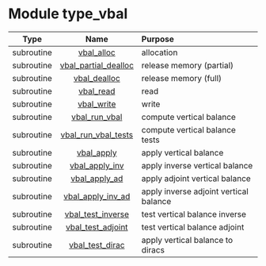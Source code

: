 # Module type_vbal

| Type | Name | Purpose |
| :--: | :--: | :---------- |
| subroutine | [vbal_alloc](https://github.com/JCSDA/saber/tree/develop/src/saber/bump/type_vbal.F90#L58) | allocation |
| subroutine | [vbal_partial_dealloc](https://github.com/JCSDA/saber/tree/develop/src/saber/bump/type_vbal.F90#L93) | release memory (partial) |
| subroutine | [vbal_dealloc](https://github.com/JCSDA/saber/tree/develop/src/saber/bump/type_vbal.F90#L118) | release memory (full) |
| subroutine | [vbal_read](https://github.com/JCSDA/saber/tree/develop/src/saber/bump/type_vbal.F90#L150) | read |
| subroutine | [vbal_write](https://github.com/JCSDA/saber/tree/develop/src/saber/bump/type_vbal.F90#L230) | write |
| subroutine | [vbal_run_vbal](https://github.com/JCSDA/saber/tree/develop/src/saber/bump/type_vbal.F90#L312) | compute vertical balance |
| subroutine | [vbal_run_vbal_tests](https://github.com/JCSDA/saber/tree/develop/src/saber/bump/type_vbal.F90#L435) | compute vertical balance tests |
| subroutine | [vbal_apply](https://github.com/JCSDA/saber/tree/develop/src/saber/bump/type_vbal.F90#L469) | apply vertical balance |
| subroutine | [vbal_apply_inv](https://github.com/JCSDA/saber/tree/develop/src/saber/bump/type_vbal.F90#L507) | apply inverse vertical balance |
| subroutine | [vbal_apply_ad](https://github.com/JCSDA/saber/tree/develop/src/saber/bump/type_vbal.F90#L545) | apply adjoint vertical balance |
| subroutine | [vbal_apply_inv_ad](https://github.com/JCSDA/saber/tree/develop/src/saber/bump/type_vbal.F90#L583) | apply inverse adjoint vertical balance |
| subroutine | [vbal_test_inverse](https://github.com/JCSDA/saber/tree/develop/src/saber/bump/type_vbal.F90#L621) | test vertical balance inverse |
| subroutine | [vbal_test_adjoint](https://github.com/JCSDA/saber/tree/develop/src/saber/bump/type_vbal.F90#L682) | test vertical balance adjoint |
| subroutine | [vbal_test_dirac](https://github.com/JCSDA/saber/tree/develop/src/saber/bump/type_vbal.F90#L753) | apply vertical balance to diracs |
